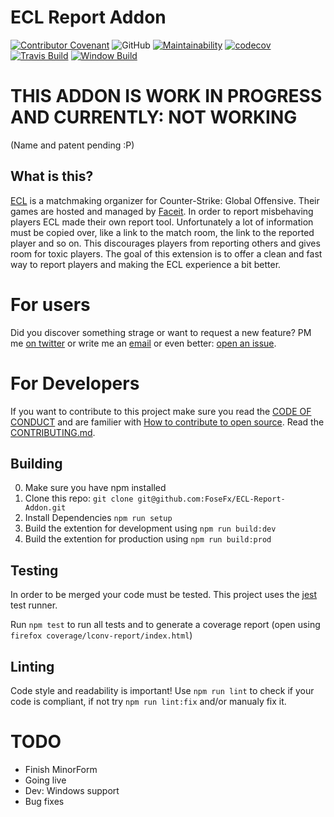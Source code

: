 # ECL Report Addon 
[![Contributor Covenant](https://img.shields.io/badge/Contributor%20Covenant-v1.4%20adopted-ff69b4.svg)](CODE_OF_CONDUCT.md) ![GitHub](https://img.shields.io/github/license/Fosefx/ECL-Report-Addon) [![Maintainability](https://api.codeclimate.com/v1/badges/53d21221c122857a0678/maintainability)](https://codeclimate.com/github/FoseFx/ECL-Report-Addon/maintainability) [![codecov](https://codecov.io/gh/FoseFx/ECL-Report-Addon/branch/master/graph/badge.svg)](https://codecov.io/gh/FoseFx/ECL-Report-Addon) [![Travis Build](https://travis-ci.com/FoseFx/ECL-Report-Addon.svg?branch=master)](https://travis-ci.com/FoseFx/ECL-Report-Addon) [![Window Build](https://github.com/FoseFx/ECL-Report-Addon/workflows/Windows%20build/badge.svg)](https://github.com/FoseFx/ECL-Report-Addon/actions)

# THIS ADDON IS WORK IN PROGRESS AND CURRENTLY: NOT WORKING

(Name and patent pending :P)

## What is this?
[ECL](https://ecl.gg/) is a matchmaking organizer for Counter-Strike: Global Offensive.
Their games are hosted and managed by [Faceit](https://www.faceit.com/).
In order to report misbehaving players ECL made their own report tool.
Unfortunately a lot of information must be copied over, like a link to the match room, the link to the reported player
and so on.
This discourages players from reporting others and gives room for toxic players.
The goal of this extension is to offer a clean and fast way to report players and
making the ECL experience a bit better.


# For users

Did you discover something strage or want to request a new feature?
PM me [on twitter](https://www.twitter.com/FoseFx) or write me an [email](mailto:info@fosefx.com) or even better: [open an issue](https://github.com/FoseFx/ECL-Report-Addon/issues/new).



# For Developers
If you want to contribute to this project make sure you read the [CODE OF CONDUCT](CODE_OF_CONDUCT.md) and are familier with [How to contribute to open source](https://opensource.guide/how-to-contribute/#a-checklist-before-you-contribute). Read the [CONTRIBUTING.md](CONTRIBUTING.md).

## Building

0. Make sure you have npm installed
1. Clone this repo: `git clone git@github.com:FoseFx/ECL-Report-Addon.git`
2. Install Dependencies `npm run setup`
3. Build the extention for development using `npm run build:dev`
4. Build the extention for production using `npm run build:prod`

## Testing
In order to be merged your code must be tested.
This project uses the [jest](https://jestjs.io/) test runner.

Run `npm test` to run all tests and to generate a coverage report (open using `firefox coverage/lconv-report/index.html`)

## Linting
Code style and readability is important! Use `npm run lint` to check if your code is compliant, if not try `npm run lint:fix` and/or manualy fix it.

# TODO
- Finish MinorForm
- Going live
- Dev: Windows support
- Bug fixes

